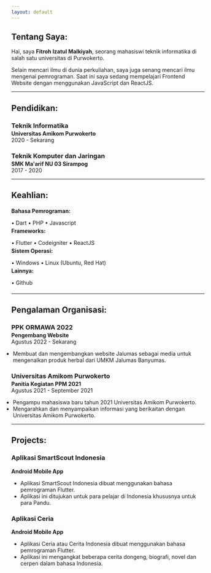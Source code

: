 ```yaml
---
layout: default
---
```

## Tentang Saya:

Hai, saya **Fitroh Izatul Malkiyah**, seorang mahasiswi teknik informatika di salah satu universitas di Purwokerto.

Selain mencari ilmu di dunia perkuliahan, saya juga senang mencari ilmu mengenai pemrograman. Saat ini saya sedang mempelajari Frontend Website dengan menggunakan JavaScript dan ReactJS.

---

## Pendidikan:

<h3 style="margin-bottom:2px;">Teknik Informatika</h3>
<h4 style="margin:0;">Universitas Amikom Purwokerto</h4>
2020 - Sekarang

<h3 style="margin-bottom:2px;">Teknik Komputer dan Jaringan</h3>
<h4 style="margin:0;">SMK Ma'arif NU 03 Sirampog</h4>
2017 - 2020

---

## Keahlian:

<h4 style="margin-bottom:2px;">Bahasa Pemrograman:</h4>
<p style="margin-bottom:4px;">&#x2022; Dart &#x2022; PHP &#x2022; Javascript</p>

<h4 style="margin-bottom:2px; margin-top:2px;">Frameworks:</h4>
<p style="margin-bottom:4px;">&#x2022; Flutter &#x2022; Codeigniter &#x2022; ReactJS</p>

<h4 style="margin-bottom:2px; margin-top:2px;">Sistem Operasi:</h4>
<p style="margin-bottom:4px;">&#x2022; Windows &#x2022; Linux (Ubuntu, Red Hat)</p>

<h4 style="margin-bottom:2px; margin-top:2px;">Lainnya:</h4>
<p style="margin-bottom:20px;">&#x2022; Github</p>

---

## Pengalaman Organisasi:

<h3 style="margin-bottom:2px;">PPK ORMAWA 2022</h3>
<p style="margin:0;"><b>Pengembang Website</b><br>
Agustus 2022 - Sekarang</p>
<ul style="margin-left: -1.4em;">
  <li>Membuat dan mengembangkan website Jalumas sebagai media untuk mengenalkan produk herbal dari UMKM Jalumas Banyumas.</li>
</ul>

<h3 style="margin-bottom:2px;">Universitas Amikom Purwokerto</h3>
<p style="margin:0;"><b>Panitia Kegiatan PPM 2021</b><br>
Agustus 2021 - September 2021</p>
<ul style="margin-left: -1.4em;">
  <li>Pengampu mahasiswa baru tahun 2021 Universitas Amikom Purwokerto.</li>
  <li>Mengarahkan dan menyampaikan informasi yang berikaitan dengan Universitas Amikom Purwokerto.</li>
</ul>

---

## Projects:

<div class="card">
  <h3>Aplikasi SmartScout Indonesia</h3>
  <p><b>Android Mobile App</b></p>
  <ul>
    <li>Aplikasi SmartScout Indonesia dibuat menggunakan bahasa pemrograman Flutter.</li>
    <li>Aplikasi ini ditujukan untuk para pelajar di Indonesia khususnya untuk para Pandu.</li>
  </ul>
  <a href="#"><span class="card-link-spanner"></span></a>
</div>

<div class="card">
  <h3>Aplikasi Ceria</h3>
  <p><b>Android Mobile App</b></p>
  <ul>
    <li>Aplikasi Ceria atau Cerita Indonesia dibuat menggunakan bahasa pemrograman Flutter.</li>
    <li>Aplikasi ini mengangkat beberapa cerita dongeng, biografi, novel dan cerpen dalam bahasa Indonesia.</li>
  </ul>
  <a href="#"><span class="card-link-spanner"></span></a>
</div>

